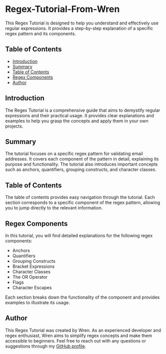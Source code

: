 # Regex-Tutorial-From-Wren

This Regex Tutorial is designed to help you understand and effectively use regular expressions. It provides a step-by-step explanation of a specific regex pattern and its components.

## Table of Contents

- [Introduction](#introduction)
- [Summary](#summary)
- [Table of Contents](#table-of-contents)
- [Regex Components](#regex-components)
- [Author](#author)

## Introduction

The Regex Tutorial is a comprehensive guide that aims to demystify regular expressions and their practical usage. It provides clear explanations and examples to help you grasp the concepts and apply them in your own projects.

## Summary

The tutorial focuses on a specific regex pattern for validating email addresses. It covers each component of the pattern in detail, explaining its purpose and functionality. The tutorial also introduces important concepts such as anchors, quantifiers, grouping constructs, and character classes.

## Table of Contents

The table of contents provides easy navigation through the tutorial. Each section corresponds to a specific component of the regex pattern, allowing you to jump directly to the relevant information.

## Regex Components

In this tutorial, you will find detailed explanations for the following regex components:

- Anchors
- Quantifiers
- Grouping Constructs
- Bracket Expressions
- Character Classes
- The OR Operator
- Flags
- Character Escapes

Each section breaks down the functionality of the component and provides examples to illustrate its usage.

## Author

This Regex Tutorial was created by Wren. As an experienced developer and regex enthusiast, Wren aims to simplify regex concepts and make them accessible to beginners. Feel free to reach out with any questions or suggestions through my <a href="https://github.com/nhunguyen-debug">GitHub profile</a>.

